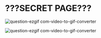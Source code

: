 # ???SECRET PAGE???

![question-ezgif com-video-to-gif-converter](https://github.com/user-attachments/assets/7b1b0207-95f5-4c80-befb-4b44a8c8bcc6)







![question-ezgif com-video-to-gif-converter](https://github.com/user-attachments/assets/7b1b0207-95f5-4c80-befb-4b44a8c8bcc6)
